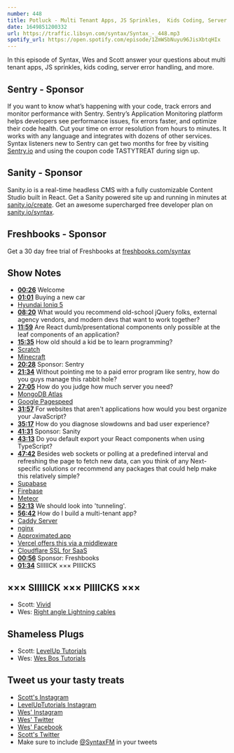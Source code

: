 ```yaml
---
number: 448
title: Potluck - Multi Tenant Apps, JS Sprinkles,  Kids Coding, Server Error Handling
date: 1649851200332
url: https://traffic.libsyn.com/syntax/Syntax_-_448.mp3
spotify_url: https://open.spotify.com/episode/1ZmWSbNuyu96JisXbtqHIx
---
```


In this episode of Syntax, Wes and Scott answer your questions about multi tenant apps, JS sprinkles, kids coding, server error handling, and more.

## Sentry  - Sponsor

If you want to know what’s happening with your code, track errors and monitor performance with Sentry. Sentry’s Application Monitoring platform helps developers see performance issues, fix errors faster, and optimize their code health. Cut your time on error resolution from hours to minutes. It works with any language and integrates with dozens of other services. Syntax listeners new to Sentry can get two months for  free by visiting [Sentry.io](https://sentry.io) and using the coupon code TASTYTREAT during sign up.

## Sanity - Sponsor

Sanity.io is a real-time headless CMS with a fully customizable Content Studio built in React. Get a Sanity powered site up and running in minutes at [sanity.io/create](https://www.sanity.io/create). Get an awesome supercharged free developer plan on [sanity.io/syntax](https://www.sanity.io/syntax).

## Freshbooks - Sponsor

Get a 30 day free trial of Freshbooks at [freshbooks.com/syntax](https://freshbooks.com/syntax)

## Show Notes

* **[00:26](#t=00:26)** Welcome
* **[01:01](#t=01:01)** Buying a new car
* [Hyundai Ioniq 5](https://www.hyundaicanada.com/en/showroom/2022/ioniq-5)
* **[08:20](#t=08:20)** What would you recommend old-school jQuery folks, external agency vendors, and modern devs that want to work together?
* **[11:59](#t=11:59)** Are React dumb/presentational components only possible at the leaf components of an application?
* **[15:35](#t=15:35)** How old should a kid be to learn programming?
* [Scratch](https://scratch.mit.edu)
* [Minecraft](https://www.minecraft.net)
* **[20:28](#t=20:28)** Sponsor: Sentry
* **[21:34](#t=21:34)** Without pointing me to a paid error program like sentry, how do you guys manage this rabbit hole?
* **[27:05](#t=27:05)** How do you judge how much server you need?
* [MongoDB Atlas](https://www.mongodb.com/cloud/atlas)
* [Google Pagespeed](https://pagespeed.web.dev)
* **[31:57](#t=31:57)** For websites that aren't applications how would you best organize your JavaScript?
* **[35:17](#t=35:17)** How do you diagnose slowdowns and bad user experience?
* **[41:31](#t=41:31)** Sponsor: Sanity
* **[43:13](#t=43:13)** Do you default export your React components when using TypeScript?
* **[47:42](#t=47:42)** Besides web sockets or polling at a predefined interval and refreshing the page to fetch new data, can you think of any Next-specific solutions or recommend any packages that could help make this relatively simple?
* [Supabase](https://supabase.com)
* [Firebase](https://firebase.google.com)
* [Meteor](https://www.meteor.com)
* **[52:13](#t=52:13)** We should look into 'tunneling'.
* **[56:42](#t=56:42)** How do I build a multi-tenant app?
* [Caddy Server](https://caddyserver.com)
* [nginx](https://nginx.org)
* [Approximated.app](https://approximated.app)
* [Vercel offers this via a middleware](https://vercel.com/guides/nextjs-multi-tenant-application)
* [Cloudflare SSL for SaaS](https://blog.cloudflare.com/cloudflare-for-saas/)
* **[00:56](#t=00:56)** Sponsor: Freshbooks
* **[01:34](#t=01:34)** SIIIIICK ××× PIIIICKS

## ××× SIIIIICK ××× PIIIICKS ×××

* Scott: [Vivid](https://goodsnooze.gumroad.com/l/vivid)
* Wes: [Right angle Lightning cables](https://amzn.to/36YHWmi)

## Shameless Plugs

* Scott: [LevelUp Tutorials](https://leveluptutorials.com/)
* Wes: [Wes Bos Tutorials](https://wesbos.com/courses)

## Tweet us your tasty treats

* [Scott's Instagram](https://www.instagram.com/stolinski/)
* [LevelUpTutorials Instagram](https://www.instagram.com/LevelUpTutorials/)
* [Wes' Instagram](https://www.instagram.com/wesbos/)
* [Wes' Twitter](https://twitter.com/wesbos)
* [Wes' Facebook](https://www.facebook.com/wesbos.developer)
* [Scott's Twitter](https://twitter.com/stolinski)
* Make sure to include [@SyntaxFM](https://twitter.com/SyntaxFM) in your tweets
